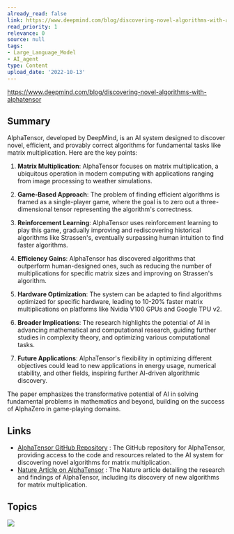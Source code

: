```yaml
---
already_read: false
link: https://www.deepmind.com/blog/discovering-novel-algorithms-with-alphatensor
read_priority: 1
relevance: 0
source: null
tags:
- Large_Language_Model
- AI_agent
type: Content
upload_date: '2022-10-13'
---
```


https://www.deepmind.com/blog/discovering-novel-algorithms-with-alphatensor
## Summary

AlphaTensor, developed by DeepMind, is an AI system designed to discover novel, efficient, and provably correct algorithms for fundamental tasks like matrix multiplication. Here are the key points:

1. **Matrix Multiplication**: AlphaTensor focuses on matrix multiplication, a ubiquitous operation in modern computing with applications ranging from image processing to weather simulations.

2. **Game-Based Approach**: The problem of finding efficient algorithms is framed as a single-player game, where the goal is to zero out a three-dimensional tensor representing the algorithm's correctness.

3. **Reinforcement Learning**: AlphaTensor uses reinforcement learning to play this game, gradually improving and rediscovering historical algorithms like Strassen's, eventually surpassing human intuition to find faster algorithms.

4. **Efficiency Gains**: AlphaTensor has discovered algorithms that outperform human-designed ones, such as reducing the number of multiplications for specific matrix sizes and improving on Strassen's algorithm.

5. **Hardware Optimization**: The system can be adapted to find algorithms optimized for specific hardware, leading to 10-20% faster matrix multiplications on platforms like Nvidia V100 GPUs and Google TPU v2.

6. **Broader Implications**: The research highlights the potential of AI in advancing mathematical and computational research, guiding further studies in complexity theory, and optimizing various computational tasks.

7. **Future Applications**: AlphaTensor's flexibility in optimizing different objectives could lead to new applications in energy usage, numerical stability, and other fields, inspiring further AI-driven algorithmic discovery.

The paper emphasizes the transformative potential of AI in solving fundamental problems in mathematics and beyond, building on the success of AlphaZero in game-playing domains.
## Links

- [AlphaTensor GitHub Repository](https://github.com/deepmind/alphatensor) : The GitHub repository for AlphaTensor, providing access to the code and resources related to the AI system for discovering novel algorithms for matrix multiplication.
- [Nature Article on AlphaTensor](https://www.nature.com/articles/s41586-022-05172-4) : The Nature article detailing the research and findings of AlphaTensor, including its discovery of new algorithms for matrix multiplication.

## Topics

![](topics/Model/AlphaTensor)